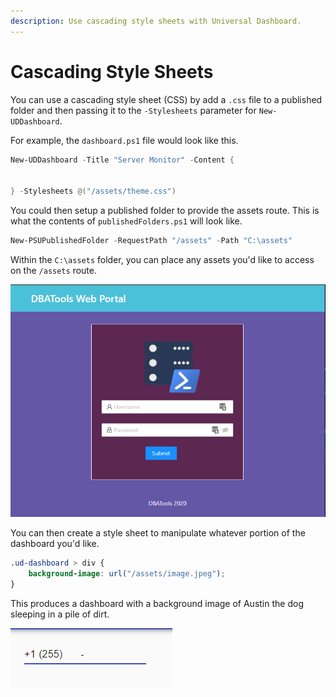 ```yaml
---
description: Use cascading style sheets with Universal Dashboard.
---
```


# Cascading Style Sheets

You can use a cascading style sheet \(CSS\) by add a `.css` file to a published folder and then passing it to the `-Stylesheets` parameter for `New-UDDashboard`. 

For example, the `dashboard.ps1` file would look like this. 

```PowerShell
New-UDDashboard -Title "Server Monitor" -Content {


} -Stylesheets @("/assets/theme.css")
```

You could then setup a published folder to provide the assets route. This is what the contents of `publishedFolders.ps1` will look like. 

```PowerShell
New-PSUPublishedFolder -RequestPath "/assets" -Path "C:\assets"
```

Within the `C:\assets` folder, you can place any assets you'd like to access on the `/assets` route. 

![Assets folder](../../.gitbook/assets/image%20%28164%29.png)

You can then create a style sheet to manipulate whatever portion of the dashboard you'd like. 

```css
.ud-dashboard > div {
    background-image: url("/assets/image.jpeg");
}
```

This produces a dashboard with a background image of Austin the dog sleeping in a pile of dirt. 

![](../../.gitbook/assets/image%20%28165%29.png)



